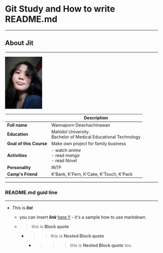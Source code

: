 # Git Study and How to write README.md

---

## About Jit

---

![profile-img](profile-picture-1.jpg)

|  | Description |
| ----------- | ----------- |
| **Full name** | Wannaporn Deachachinawan|
| **Education** | Mahidol University. </br> Bachelor of Medical Educational Technology|
| **Goal of this Course** | Make own project for family business|
| **Activities**| - watch *anime* </br> - read *manga* </br> - read *Novel* |
| **Personality**| INTP|
| **Camp's Friend**| K'Bank, K'Fern, K'Cake, K'Touch, K'Pack|

---

### README.md guid line

---

+ This is _**list**_

  + you can insert _**link**_ [here !!](https://markdown-it.github.io/) - it's a sample how to use markdown.
  
  + > this is **Block quote**
    + >>this is **Nested Block quote**
      + >>> this is **Nested Block quote** too.
